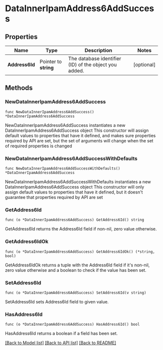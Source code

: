# DataInnerIpamAddress6AddSuccess

## Properties

Name | Type | Description | Notes
------------ | ------------- | ------------- | -------------
**Address6Id** | Pointer to **string** | The database identifier (ID) of the object you added. | [optional] 

## Methods

### NewDataInnerIpamAddress6AddSuccess

`func NewDataInnerIpamAddress6AddSuccess() *DataInnerIpamAddress6AddSuccess`

NewDataInnerIpamAddress6AddSuccess instantiates a new DataInnerIpamAddress6AddSuccess object
This constructor will assign default values to properties that have it defined,
and makes sure properties required by API are set, but the set of arguments
will change when the set of required properties is changed

### NewDataInnerIpamAddress6AddSuccessWithDefaults

`func NewDataInnerIpamAddress6AddSuccessWithDefaults() *DataInnerIpamAddress6AddSuccess`

NewDataInnerIpamAddress6AddSuccessWithDefaults instantiates a new DataInnerIpamAddress6AddSuccess object
This constructor will only assign default values to properties that have it defined,
but it doesn't guarantee that properties required by API are set

### GetAddress6Id

`func (o *DataInnerIpamAddress6AddSuccess) GetAddress6Id() string`

GetAddress6Id returns the Address6Id field if non-nil, zero value otherwise.

### GetAddress6IdOk

`func (o *DataInnerIpamAddress6AddSuccess) GetAddress6IdOk() (*string, bool)`

GetAddress6IdOk returns a tuple with the Address6Id field if it's non-nil, zero value otherwise
and a boolean to check if the value has been set.

### SetAddress6Id

`func (o *DataInnerIpamAddress6AddSuccess) SetAddress6Id(v string)`

SetAddress6Id sets Address6Id field to given value.

### HasAddress6Id

`func (o *DataInnerIpamAddress6AddSuccess) HasAddress6Id() bool`

HasAddress6Id returns a boolean if a field has been set.


[[Back to Model list]](../README.md#documentation-for-models) [[Back to API list]](../README.md#documentation-for-api-endpoints) [[Back to README]](../README.md)


